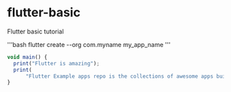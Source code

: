 # flutter-basic
Flutter basic tutorial

'''bash
flutter create --org com.myname my_app_name
'''

```javascript
void main() {
  print("Flutter is amazing");
  print(
      "Flutter Example apps repo is the collections of awesome apps built with flutter");
}
```
